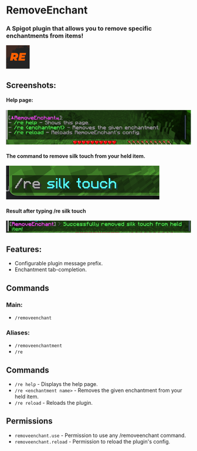 # RemoveEnchant
### A Spigot plugin that allows you to remove specific enchantments from items!
![RemoveEnchant logo](./assets/resourceicon.png)

## Screenshots:
#### Help page:
![The help page](./assets/helppage.png)

#### The command to remove silk touch from your held item.
![The command](./assets/command.png)

#### Result after typing /re silk touch
![Command removal result](./assets/removal.png)

## Features:
- Configurable plugin message prefix.
- Enchantment tab-completion.

## Commands
### Main: 
- `/removeenchant`
### Aliases:
- `/removeenchantment`
- `/re`

## Commands
- `/re help` - Displays the help page.
- `/re <enchantment name>` - Removes the given enchantment from your held item.
- `/re reload` - Reloads the plugin.

## Permissions
- `removeenchant.use` - Permission to use any /removeenchant command.
- `removeenchant.reload` - Permission to reload the plugin's config.
